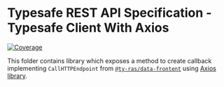 # Typesafe REST API Specification - Typesafe Client With Axios

[![Coverage](https://codecov.io/gh/ty-ras/client-axios/branch/main/graph/badge.svg?flag=client)](https://codecov.io/gh/ty-ras/client-axios)

This folder contains library which exposes a method to create callback implementing `CallHTTPEndpoint` from [`@ty-ras/data-frontent`](https://github.com/ty-ras/data) using [Axios library](https://github.com/axios/axios).

